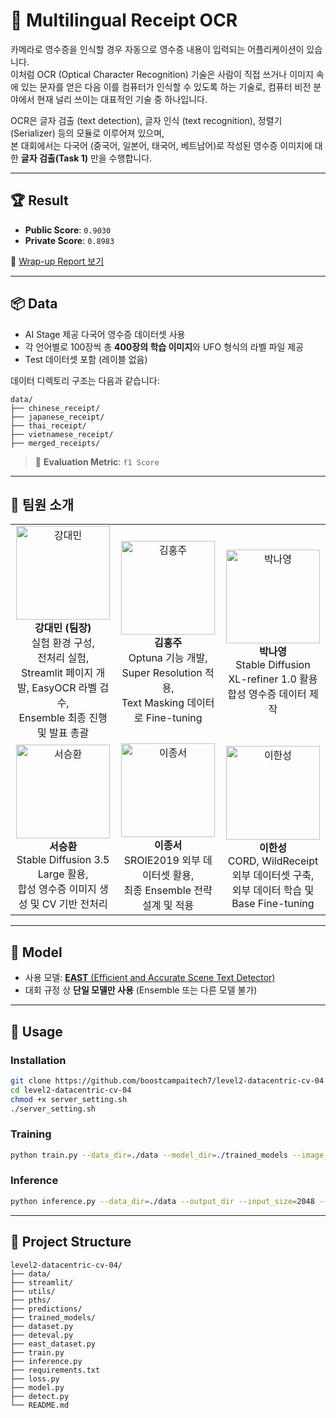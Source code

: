 # 🧾 Multilingual Receipt OCR

카메라로 영수증을 인식할 경우 자동으로 영수증 내용이 입력되는 어플리케이션이 있습니다.  
이처럼 OCR (Optical Character Recognition) 기술은 사람이 직접 쓰거나 이미지 속에 있는 문자를 얻은 다음 이를 컴퓨터가 인식할 수 있도록 하는 기술로, 컴퓨터 비전 분야에서 현재 널리 쓰이는 대표적인 기술 중 하나입니다.

OCR은 글자 검출 (text detection), 글자 인식 (text recognition), 정렬기 (Serializer) 등의 모듈로 이루어져 있으며,  
본 대회에서는 다국어 (중국어, 일본어, 태국어, 베트남어)로 작성된 영수증 이미지에 대한 **글자 검출(Task 1)** 만을 수행합니다.

---

## 🏆 Result

- **Public Score**: `0.9030`  
- **Private Score**: `0.8983`

📄 [Wrap-up Report 보기](https://github.com/user-attachments/files/17736758/level2_CV.3_CV_.04.docx.pdf)

---

## 📦 Data

- AI Stage 제공 다국어 영수증 데이터셋 사용
- 각 언어별로 100장씩 총 **400장의 학습 이미지**와 UFO 형식의 라벨 파일 제공
- Test 데이터셋 포함 (레이블 없음)

데이터 디렉토리 구조는 다음과 같습니다:

```
data/
├── chinese_receipt/
├── japanese_receipt/
├── thai_receipt/
├── vietnamese_receipt/
├── merged_receipts/
```
> 📏 **Evaluation Metric**: `f1 Score`
---

## 👥 팀원 소개

<table>
  <tr>
    <td align="center">
      <img src="https://github.com/user-attachments/assets/7c44b0c5-927a-4c65-8d21-8e240bcf1618" width="150px;" alt="강대민"/><br />
      <b>강대민 (팀장)</b><br />
      실험 환경 구성, <br />
      전처리 실험,<br />
      Streamlit 페이지 개발, EasyOCR 라벨 검수,<br />
      Ensemble 최종 진행 및 발표 총괄
    </td>
    <td align="center">
      <img src="https://github.com/user-attachments/assets/fc431d0d-51d5-4774-b900-67bc6a2bb2b5" width="150px;" alt="김홍주"/><br />
      <b>김홍주</b><br />
      Optuna 기능 개발, <br />
      Super Resolution 적용, <br />
      Text Masking 데이터로 Fine-tuning
    </td>
    <td align="center">
      <img src="https://github.com/user-attachments/assets/ddebfbe1-317d-4bf7-915c-524e51e5bd69" width="150px;" alt="박나영"/><br />
      <b>박나영</b><br />
      Stable Diffusion XL-refiner 1.0 활용<br />
      합성 영수증 데이터 제작
    </td>
  </tr>
  <tr>
    <td align="center">
      <img src="https://github.com/user-attachments/assets/b17ce868-5498-4acf-8831-31829f8f7cbd" width="150px;" alt="서승환"/><br />
      <b>서승환</b><br />
      Stable Diffusion 3.5 Large 활용,<br />
      합성 영수증 이미지 생성 및 CV 기반 전처리
    </td>
    <td align="center">
      <img src="https://github.com/user-attachments/assets/d155ec79-8d03-45d4-b703-44a848b9b463" width="150px;" alt="이종서"/><br />
      <b>이종서</b><br />
      SROIE2019 외부 데이터셋 활용,<br />
      최종 Ensemble 전략 설계 및 적용
    </td>
    <td align="center">
      <img src="https://github.com/user-attachments/assets/9a15231a-b69d-447f-9070-f58b29ccdcec" width="150px;" alt="이한성"/><br />
      <b>이한성</b><br />
      CORD, WildReceipt 외부 데이터셋 구축,<br />
      외부 데이터 학습 및 Base Fine-tuning
    </td>
  </tr>
</table>

---

## 🧠 Model

- 사용 모델: [**EAST** (Efficient and Accurate Scene Text Detector)](https://arxiv.org/abs/1704.03155)
- 대회 규정 상 **단일 모델만 사용** (Ensemble 또는 다른 모델 불가)

---

## 🔧 Usage

### Installation

```bash
git clone https://github.com/boostcampaitech7/level2-datacentric-cv-04.git
cd level2-datacentric-cv-04
chmod +x server_setting.sh
./server_setting.sh
```

### Training

```bash
python train.py --data_dir=./data --model_dir=./trained_models --image_size=2048 --input_size=1024 --batch_size=8 --learning_rate=1e-3 --max_epoch=100
```

### Inference

```bash
python inference.py --data_dir=./data --output_dir --input_size=2048 --batch_size=8
```

---

## 📁 Project Structure

```plaintext
level2-datacentric-cv-04/
├── data/
├── streamlit/
├── utils/
├── pths/
├── predictions/
├── trained_models/
├── dataset.py
├── deteval.py
├── east_dataset.py
├── train.py
├── inference.py
├── requirements.txt
├── loss.py
├── model.py
├── detect.py
└── README.md
```
